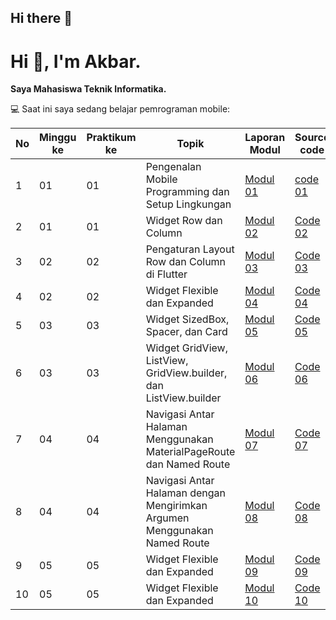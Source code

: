 ## Hi there 👋

# Hi 👋, I'm Akbar.

**Saya Mahasiswa Teknik Informatika.**

💻 Saat ini saya sedang belajar pemrograman mobile:

| No | Minggu ke | Praktikum ke | Topik | Laporan Modul | Source code |
|----|-----------|--------------|-------|-------|------------------|
| 1  | 01        | 01           | Pengenalan Mobile Programming dan Setup Lingkungan | [Modul 01](https://drive.google.com/file/d/1T6sxTp6MrKGCjQXdjkSaXLUVHC9ab4oX/view?usp=drive_link) | [code 01](https://github.com/akbarfadhil/modul1) |
| 2  | 01        | 01           | Widget Row dan Column | [Modul 02](https://drive.google.com/file/d/1-m1bAx7SFNlHRESPMLHs1HGVc-ckDGaE/view?usp=drive_link) | [Code 02](https://github.com/akbarfadhil/modul2) |
| 3  | 02        | 02           | Pengaturan Layout Row dan Column di Flutter | [Modul 03](https://drive.google.com/file/d/17EXiuX-r2BDyWYy1Fbn-QN4KgRBNGIso/view?usp=drive_link) | [Code 03](https://github.com/akbarfadhil/modul3) |
| 4  | 02        | 02           | Widget Flexible dan Expanded | [Modul 04](https://drive.google.com/file/d/15d7AiD7tBCrXSRXJEoHnNDLkItTCbxhl/view?usp=drive_link) | [Code 04](https://github.com/akbarfadhil/modul4) |
| 5  | 03        | 03           | Widget SizedBox, Spacer, dan Card | [Modul 05](https://drive.google.com/file/d/1ryTrDFNzjKhCwhVxo5EKInb8A76NbuX0/view?usp=sharing) | [Code 05](https://github.com/akbarfadhil/modul5) |
| 6  | 03        | 03           | Widget GridView, ListView, GridView.builder, dan ListView.builder | [Modul 06](https://drive.google.com/file/d/15d7AiD7tBCrXSRXJEoHnNDLkItTCbxhl/view?usp=drive_link) | [Code 06](https://github.com/akbarfadhil/modul4) |
| 7  | 04        | 04           | Navigasi Antar Halaman Menggunakan MaterialPageRoute dan Named Route | [Modul 07](https://drive.google.com/file/d/15d7AiD7tBCrXSRXJEoHnNDLkItTCbxhl/view?usp=drive_link) | [Code 07](https://github.com/akbarfadhil/modul4) |
| 8  | 04        | 04           | Navigasi Antar Halaman dengan Mengirimkan Argumen Menggunakan Named Route | [Modul 08](https://drive.google.com/file/d/15d7AiD7tBCrXSRXJEoHnNDLkItTCbxhl/view?usp=drive_link) | [Code 08](https://github.com/akbarfadhil/modul4) |
| 9  | 05        | 05           | Widget Flexible dan Expanded | [Modul 09](https://drive.google.com/file/d/15d7AiD7tBCrXSRXJEoHnNDLkItTCbxhl/view?usp=drive_link) | [Code 09](https://github.com/akbarfadhil/modul4) |
| 10  | 05        | 05           | Widget Flexible dan Expanded | [Modul 10](https://drive.google.com/file/d/15d7AiD7tBCrXSRXJEoHnNDLkItTCbxhl/view?usp=drive_link) | [Code 10](https://github.com/akbarfadhil/modul4) |
